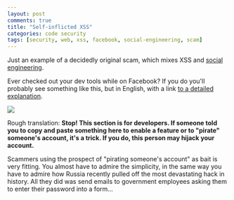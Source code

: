 ```yaml
---
layout: post
comments: true
title: "Self-inflicted XSS"
categories: code security
tags: [security, web, xss, facebook, social-engineering, scam]
---
```


Just an example of a decidedly original scam, which mixes XSS and [social engineering](https://en.wikipedia.org/wiki/Social_engineering_(security)).

Ever checked out your dev tools while on Facebook? If you do you'll probably see something like this, but in English, with a link [to a detailed explanation](https://www.facebook.com/selfxss).

<div class="image"><a href="https://raw.githubusercontent.com/kylebebak/kylebebak.github.io/master/_assets/img/self_inflicted_xss.png"><img src="https://raw.githubusercontent.com/kylebebak/kylebebak.github.io/master/_assets/img/thumbs/self_inflicted_xss.png"></a></div>

Rough translation: __Stop! This section is for developers. If someone told you to copy and paste something here to enable a feature or to "pirate" someone's account, it's a trick. If you do, this person may hijack your account.__

Scammers using the prospect of "pirating someone's account" as bait is very fitting. You almost have to admire the simplicity, in the same way you have to admire how Russia recently pulled off the most devastating hack in history. All they did was send emails to government employees asking them to enter their password into a form...
